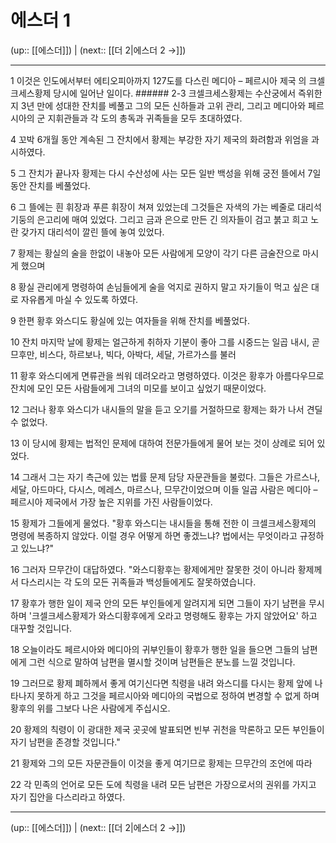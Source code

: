 # 에스더 1

(up:: [[에스더]]) | (next:: [[더 2|에스더 2 →]])

***




1 
이것은 인도에서부터 에티오피아까지 127도를 다스린 메디아 – 페르시아 제국 의 크셀크세스황제 당시에 일어난 일이다. ###### 2-3 크셀크세스황제는 수산궁에서 즉위한 지 3년 만에 성대한 잔치를 베풀고 그의 모든 신하들과 고위 관리, 그리고 메디아와 페르시아의 군 지휘관들과 각 도의 총독과 귀족들을 모두 초대하였다. 



4 
꼬박 6개월 동안 계속된 그 잔치에서 황제는 부강한 자기 제국의 화려함과 위엄을 과시하였다. 



5 
그 잔치가 끝나자 황제는 다시 수산성에 사는 모든 일반 백성을 위해 궁전 뜰에서 7일 동안 잔치를 베풀었다. 



6 
그 뜰에는 흰 휘장과 푸른 휘장이 쳐져 있었는데 그것들은 자색의 가는 베줄로 대리석 기둥의 은고리에 매여 있었다. 그리고 금과 은으로 만든 긴 의자들이 검고 붉고 희고 노란 갖가지 대리석이 깔린 뜰에 놓여 있었다. 



7 
황제는 황실의 술을 한없이 내놓아 모든 사람에게 모양이 각기 다른 금술잔으로 마시게 했으며 



8 
황실 관리에게 명령하여 손님들에게 술을 억지로 권하지 말고 자기들이 먹고 싶은 대로 자유롭게 마실 수 있도록 하였다. 



9 
한편 황후 와스디도 황실에 있는 여자들을 위해 잔치를 베풀었다. 



10 
잔치 마지막 날에 황제는 얼근하게 취하자 기분이 좋아 그를 시중드는 일곱 내시, 곧 므후만, 비스다, 하르보나, 빅다, 아박다, 세달, 가르가스를 불러 



11 
황후 와스디에게 면류관을 씌워 데려오라고 명령하였다. 이것은 황후가 아름다우므로 잔치에 모인 모든 사람들에게 그녀의 미모를 보이고 싶었기 때문이었다. 



12 
그러나 황후 와스디가 내시들의 말을 듣고 오기를 거절하므로 황제는 화가 나서 견딜 수 없었다. 



13 
이 당시에 황제는 법적인 문제에 대하여 전문가들에게 물어 보는 것이 상례로 되어 있었다. 



14 
그래서 그는 자기 측근에 있는 법률 문제 담당 자문관들을 불렀다. 그들은 가르스나, 세달, 아드마다, 다시스, 메레스, 마르스나, 므무간이었으며 이들 일곱 사람은 메디아 – 페르시아 제국에서 가장 높은 지위를 가진 사람들이었다. 



15 
황제가 그들에게 물었다. "황후 와스디는 내시들을 통해 전한 이 크셀크세스황제의 명령에 복종하지 않았다. 이럴 경우 어떻게 하면 좋겠느냐? 법에서는 무엇이라고 규정하고 있느냐?" 



16 
그러자 므무간이 대답하였다. "와스디황후는 황제에게만 잘못한 것이 아니라 황제께서 다스리시는 각 도의 모든 귀족들과 백성들에게도 잘못하였습니다. 



17 
황후가 행한 일이 제국 안의 모든 부인들에게 알려지게 되면 그들이 자기 남편을 무시하며 '크셀크세스황제가 와스디황후에게 오라고 명령해도 황후는 가지 않았어요' 하고 대꾸할 것입니다. 



18 
오늘이라도 페르시아와 메디아의 귀부인들이 황후가 행한 일을 들으면 그들의 남편에게 그런 식으로 말하여 남편을 멸시할 것이며 남편들은 분노를 느낄 것입니다. 



19 
그러므로 황제 폐하께서 좋게 여기신다면 칙령을 내려 와스디를 다시는 황제 앞에 나타나지 못하게 하고 그것을 페르시아와 메디아의 국법으로 정하여 변경할 수 없게 하며 황후의 위를 그보다 나은 사람에게 주십시오. 



20 
황제의 칙령이 이 광대한 제국 곳곳에 발표되면 빈부 귀천을 막론하고 모든 부인들이 자기 남편을 존경할 것입니다." 



21 
황제와 그의 모든 자문관들이 이것을 좋게 여기므로 황제는 므무간의 조언에 따라 



22 
각 민족의 언어로 모든 도에 칙령을 내려 모든 남편은 가장으로서의 권위를 가지고 자기 집안을 다스리라고 하였다.

***

(up:: [[에스더]]) | (next:: [[더 2|에스더 2 →]])
